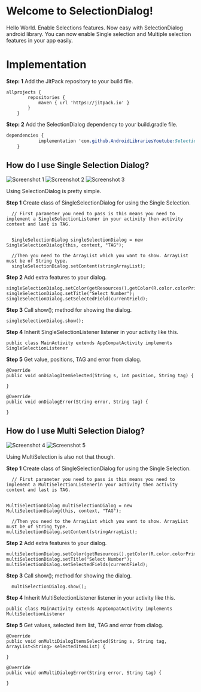 # Welcome to SelectionDialog!

Hello World. 
Enable Selections features. Now easy with SelectionDialog android library. You can now enable Single selection and Multiple selection features in your app easily.


# Implementation
**Step: 1**
  Add the JitPack repository to your build file.

 

    allprojects {
    		repositories {
    			maven { url 'https://jitpack.io' }
    		}
    	}
 **Step: 2**
  Add the SelectionDialog dependency to your build.gradle file.

```css
dependencies {
	        implementation 'com.github.AndroidLibrariesYoutube:SelectionDialog:0.1.9'
	}
```



## How do I use Single Selection Dialog?

![Screenshot 1](https://github.com/AndroidLibrariesYoutube/SelectionDialog/blob/master/screenshot1.png)
![Screenshot 2](https://github.com/AndroidLibrariesYoutube/SelectionDialog/blob/master/screenshot2.png)
![Screenshot 3](https://github.com/AndroidLibrariesYoutube/SelectionDialog/blob/master/screenshot3.png)

Using SelectionDialog is pretty simple.

**Step 1**
Create class of SingleSelectionDialog for using the Single Selection.

  

      // First parameter you need to pass is this means you need to implement a SingleSelectionListener in your activity then activity context and last is TAG.
            
            
	  SingleSelectionDialog singleSelectionDialog = new SingleSelectionDialog(this, context, "TAG");
            
      //Then you need to the ArrayList which you want to show. ArrayList must be of String type.
      singleSelectionDialog.setContent(stringArrayList);  
        
**Step 2**
Add extra features to your dialog.
    

    singleSelectionDialog.setColor(getResources().getColor(R.color.colorPrimaryDark));  
    singleSelectionDialog.setTitle("Select Number");  
    singleSelectionDialog.setSelectedField(currentField);



**Step 3**
Call show(); method for showing the dialog.    

    singleSelectionDialog.show();
**Step 4**
Inherit SingleSelectionListener listener in your activity like this.

    public class MainActivity extends AppCompatActivity implements SingleSelectionListener
**Step 5**
Get value, positions, TAG and error from dialog.

   

    @Override  
    public void onDialogItemSelected(String s, int position, String tag) {  
      
    }  
      
    @Override  
    public void onDialogError(String error, String tag) {  
      
    }


## How do I use Multi Selection Dialog?

![Screenshot 4](https://github.com/AndroidLibrariesYoutube/SelectionDialog/blob/master/screenshot4.png)
![Screenshot 5](https://github.com/AndroidLibrariesYoutube/SelectionDialog/blob/master/screenshot5.png)

Using MultiSelection is also not that though.

**Step 1**
Create class of SingleSelectionDialog for using the Single Selection.

  

      // First parameter you need to pass is this means you need to implement a MultiSelectionListenerin your activity then activity context and last is TAG.
            
            
	MultiSelectionDialog multiSelectionDialog = new MultiSelectionDialog(this, context, "TAG");  
            
      //Then you need to the ArrayList which you want to show. ArrayList must be of String type.
    multiSelectionDialog.setContent(stringArrayList);

        
**Step 2**
Add extra features to your dialog.
    

    multiSelectionDialog.setColor(getResources().getColor(R.color.colorPrimaryDark));  
    multiSelectionDialog.setTitle("Select Number");  
    multiSelectionDialog.setSelectedFields(currentField);

**Step 3**
Call show(); method for showing the dialog.    

      multiSelectionDialog.show();

**Step 4**
Inherit MultiSelectionListener listener in your activity like this.

    public class MainActivity extends AppCompatActivity implements MultiSelectionListener
**Step 5**
Get values, selected item list,  TAG and error from dialog.

   

      
    @Override  
    public void onMultiDialogItemsSelected(String s, String tag, ArrayList<String> selectedItemList) {  
      
    }  
      
    @Override  
    public void onMultiDialogError(String error, String tag) {  
      
    }



